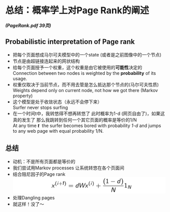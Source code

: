 # 总结：概率学上对Page Rank的阐述

***(PageRank.pdf 39页)***

## Probabilistic interpretation of Page rank
* 把每个页面想成马尔可夫模型中的一个state (或者是之前图像中的一个节点)
* 节点是由超链接连起来的网状结构
* 给每个页面授予一个权重，这个权重是由它被使用的**可能性**决定的  
Connection between two nodes is weighted by the **probability** of its usage.
* 权重仅取决于当前节点，而不用去管是怎么抵达那个节点的(马尔可夫性质)  
Weights depend only on current node, not how we got there (Markov property)
* 这个模型是处于收敛状态（永远不会停下来）  
Surfer never stops surfing
* 在一个时间t中，我转悠得不想再转悠了 此时概率为1-d (网页自由了)，如果这真的发生了 那么我跳转到任何一个其它页面的概率是等价的1/N  
At any time ***t***&nbsp; the surfer becomes bored with probability *1-d* and jumps to any web page with equal probability 1/N.

## 总结
* 动机：不是所有页面都是等价的
* 我们尝试用Markov processes 让系统转悠在各个页面间
* 结合阻尼因子的Page rank  
![](./img/simplePageRank.png)
* 处理Dangling pages
* 就这样！没了～